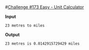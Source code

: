 #[Challenge #173 Easy - Unit Calculator](http://www.reddit.com/r/dailyprogrammer/comments/2bxntq/7282014_challenge_173_easy_unit_calculator/)

**Input**

    23 metres to miles


**Output**

    23 metres is 0.0142915729429 miles
